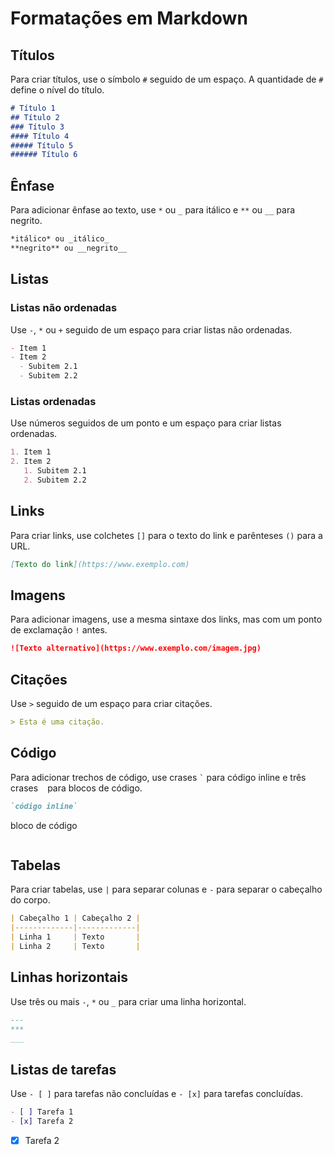 <!-- markdownlint-disable MD022 -->

# Formatações em Markdown

## Títulos
Para criar títulos, use o símbolo `#` seguido de um espaço. A quantidade de `#` define o nível do título.

```markdown
# Título 1
## Título 2
### Título 3
#### Título 4
##### Título 5
###### Título 6
```

## Ênfase
Para adicionar ênfase ao texto, use `*` ou `_` para itálico e `**` ou `__` para negrito.

```markdown
*itálico* ou _itálico_
**negrito** ou __negrito__
```

## Listas
### Listas não ordenadas
Use `-`, `*` ou `+` seguido de um espaço para criar listas não ordenadas.

```markdown
- Item 1
- Item 2
  - Subitem 2.1
  - Subitem 2.2
```

### Listas ordenadas
Use números seguidos de um ponto e um espaço para criar listas ordenadas.

```markdown
1. Item 1
2. Item 2
   1. Subitem 2.1
   2. Subitem 2.2
```

## Links
Para criar links, use colchetes `[]` para o texto do link e parênteses `()` para a URL.

```markdown
[Texto do link](https://www.exemplo.com)
```

## Imagens
Para adicionar imagens, use a mesma sintaxe dos links, mas com um ponto de exclamação `!` antes.

```markdown
![Texto alternativo](https://www.exemplo.com/imagem.jpg)
```

## Citações
Use `>` seguido de um espaço para criar citações.

```markdown
> Esta é uma citação.
```

## Código
Para adicionar trechos de código, use crases `` ` `` para código inline e três crases ``` ``` para blocos de código.

```markdown
`código inline`

```
bloco de código
```
```

## Tabelas
Para criar tabelas, use `|` para separar colunas e `-` para separar o cabeçalho do corpo.

```markdown
| Cabeçalho 1 | Cabeçalho 2 |
|-------------|-------------|
| Linha 1     | Texto       |
| Linha 2     | Texto       |
```

## Linhas horizontais
Use três ou mais `-`, `*` ou `_` para criar uma linha horizontal.

```markdown
---
***
___
```

## Listas de tarefas

Use `- [ ]` para tarefas não concluídas e `- [x]` para tarefas concluídas.

```markdown
- [ ] Tarefa 1
- [x] Tarefa 2
```
- [x] Tarefa 2
```
